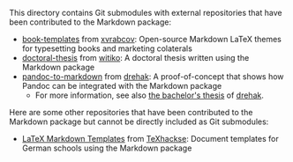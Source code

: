 This directory contains Git submodules with external repositories that have
been contributed to the Markdown package:

- [book-templates][] from [xvrabcov][]: Open-source Markdown LaTeX themes for typesetting books and marketing colaterals
- [doctoral-thesis][] from [witiko][]: A doctoral thesis written using the Markdown package
- [pandoc-to-markdown][] from [drehak][]: A proof-of-concept that shows how Pandoc can be integrated with the Markdown package
    - For more information, see also [the bachelor's thesis][thesis-umhg5] of [drehak][].

 [book-templates]: https://github.com/xvrabcov/md-templates
 [doctoral-thesis]: https://github.com/witiko/doctoral-thesis
 [pandoc-to-markdown]: https://github.com/drehak/pandoc-to-markdown

 [thesis-umhg5]: https://is.muni.cz/th/umhg5/?lang=en "Generic TeX Writer for the Pandoc Document Converter"

Here are some other repositories that have been contributed to the Markdown
package but cannot be directly included as Git submodules:

- [LaTeX Markdown Templates][l4070] from [TeXhackse][]: Document templates for German schools using the Markdown package

 [l4070]: https://gitlab.com/l4070

 [drehak]: https://github.com/drehak
 [TeXhackse]: https://github.com/TeXhackse
 [witiko]: https://github.com/witiko
 [xvrabcov]: https://github.com/xvrabcov
